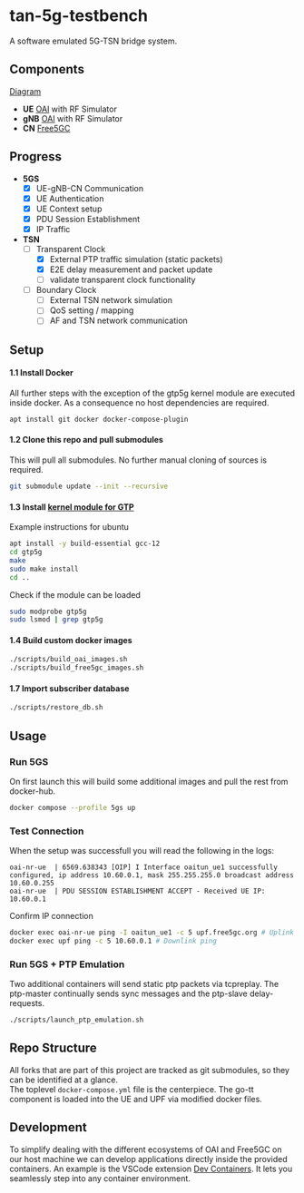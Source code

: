 # tan-5g-testbench

A software emulated 5G-TSN bridge system.

## Components
[Diagram](./docs/structure.drawio.pdf)

- **UE** [OAI](https://gitlab.eurecom.fr/oai/openairinterface5g) with RF Simulator
- **gNB** [OAI](https://gitlab.eurecom.fr/oai/openairinterface5g) with RF Simulator
- **CN** [Free5GC](https://github.com/free5gc/free5gc)

## Progress
- **5GS** 
    - [x] UE-gNB-CN Communication 
    - [x] UE Authentication
    - [x] UE Context setup 
    - [x] PDU Session Establishment
    - [x] IP Traffic
- **TSN** 
    - [ ] Transparent Clock
        - [x] External PTP traffic simulation (static packets)
        - [x] E2E delay measurement and packet update
        - [ ] validate transparent clock functionality 
    - [ ] Boundary Clock
        - [ ] External TSN network simulation
        - [ ] QoS setting / mapping
        - [ ] AF and TSN network communication

## Setup

#### 1.1 Install Docker
All further steps with the exception of the gtp5g kernel module are executed inside docker. As a consequence no host dependencies are required.
```bash
apt install git docker docker-compose-plugin
```

#### 1.2 Clone this repo and pull submodules
This will pull all submodules. No further manual cloning of sources is required.
```bash
git submodule update --init --recursive
```

#### 1.3 Install [kernel module for GTP](https://github.com/free5gc/gtp5g)
Example instructions for ubuntu
```bash
apt install -y build-essential gcc-12
cd gtp5g
make
sudo make install
cd ..
```
Check if the module can be loaded
```bash
sudo modprobe gtp5g
sudo lsmod | grep gtp5g
```

#### 1.4 Build custom docker images 
```bash
./scripts/build_oai_images.sh
./scripts/build_free5gc_images.sh
```

#### 1.7 Import subscriber database
```bash
./scripts/restore_db.sh
```

## Usage

### Run 5GS
On first launch this will build some additional images and pull the rest from docker-hub.
```bash
docker compose --profile 5gs up
```

### Test Connection
When the setup was successfull you will read the following in the logs:
```
oai-nr-ue  | 6569.638343 [OIP] I Interface oaitun_ue1 successfully configured, ip address 10.60.0.1, mask 255.255.255.0 broadcast address 10.60.0.255
oai-nr-ue  | PDU SESSION ESTABLISHMENT ACCEPT - Received UE IP: 10.60.0.1
```

Confirm IP connection
```bash
docker exec oai-nr-ue ping -I oaitun_ue1 -c 5 upf.free5gc.org # Uplink ping
docker exec upf ping -c 5 10.60.0.1 # Downlink ping
```

### Run 5GS + PTP Emulation
Two additional containers will send static ptp packets via tcpreplay. The ptp-master continually sends sync messages and the ptp-slave delay-requests.
```bash
./scripts/launch_ptp_emulation.sh
```

## Repo Structure
All forks that are part of this project are tracked as git submodules, so they can be identified at a glance.\
The toplevel `docker-compose.yml` file is the centerpiece.
The go-tt component is loaded into the UE and UPF via modified docker files.

## Development

To simplify dealing with the different ecosystems of OAI and Free5GC on our host machine we can develop applications directly inside the provided containers.
An example is the VSCode extension [Dev Containers](https://marketplace.visualstudio.com/items?itemName=ms-vscode-remote.remote-containers).
It lets you seamlessly step into any container environment.